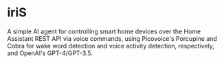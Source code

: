 # iriS

A simple AI agent for controlling smart home devices over the Home Assistant REST API via voice commands, using Picovoice's Porcupine and Cobra for wake word detection and voice activity detection, respectively, and OpenAI's GPT-4/GPT-3.5.
